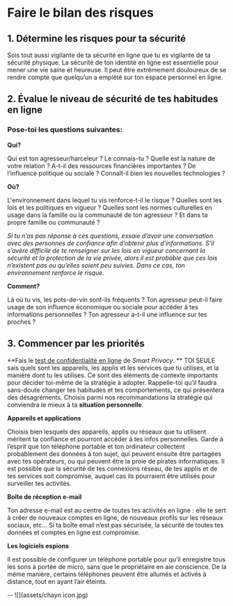 # Faire le bilan des risques

## 1. Détermine les risques pour ta sécurité

Sois tout aussi vigilante de ta sécurité en ligne que tu es vigilante de ta sécurité physique. La sécurité de ton identité en ligne est essentielle pour mener une vie saine et heureuse. Il peut être extrêmement douloureux de se rendre compte que quelqu’un a empiété sur ton espace personnel en ligne.



## 2. Évalue le niveau de sécurité de tes habitudes en ligne

### Pose-toi les questions suivantes:

**Qui?** 

Qui est ton agresseur/harceleur ? Le connais-tu ? Quelle est la nature de votre relation ? A-t-il des ressources financières importantes ? De l’influence politique ou sociale ? Connaît-il bien les nouvelles technologies ? 

**Où?**

L'environnement dans lequel tu vis renforce-t-il le risque ? Quelles sont les lois et les politiques en vigueur ? Quelles sont les normes culturelles en usage dans la famille ou la communauté de ton agresseur ? Et dans ta propre famille ou communauté ?

_Si tu n’as pas réponse à ces questions, essaie d’avoir une conversation avec des personnes de confiance afin d’obtenir plus d’informations. S’il s’avère difficile de te renseigner sur les lois en vigueur concernant la sécurité et la protection de la vie privée, alors il est probable que ces lois n’existent pas ou qu’elles soient peu suivies. Dans ce cas, ton environnement renforce le risque._


**Comment?**

Là où tu vis, les pots-de-vin sont-ils fréquents ? Ton agresseur peut-il faire usage de son influence économique ou sociale pour accéder à tes informations personnelles ? Ton agresseur a-t-il une influence sur tes proches ?




## 3. Commencer par les priorités

**Fais le  [test de confidentialité en ligne](http://smartprivacy.tumblr.com/privacynow) de _Smart Privacy_. 
**
TOI SEULE sais quels sont les appareils, les applis et les services que tu utilises, et la manière dont tu les utilises. Ce sont des éléments de contexte importants pour décider toi-même de la stratégie à adopter. Rappelle-toi qu’il faudra sans-doute changer tes habitudes et tes comportements, ce qui présentera des désagréments. Choisis parmi nos recommandations la stratégie qui conviendra le mieux à ta **situation personnelle**. 

**Appareils et applications**


Choisis bien lesquels des appareils, applis ou réseaux que tu utilisent méritent ta confiance et pourront accéder à tes infos personnelles. Garde à l’esprit que ton téléphone portable et ton ordinateur collectent probablement des données à ton sujet, qui peuvent ensuite être partagées avec tes opérateurs, ou qui peuvent être la proie de pirates informatiques. 
Il est possible que la sécurité de tes connexions réseau, de tes applis et de tes services soit compromise, auquel cas ils pourraient être utilisés pour surveiller tes activités. 

**Boîte de réception e-mail**

Ton adresse e-mail est au centre de toutes tes activités en ligne : elle te sert à créer de nouveaux comptes en ligne, de nouveaux profils sur les réseaux sociaux, etc… Si ta boîte email n’est pas sécurisée, la sécurité de toutes tes données et comptes en ligne est compromise.  


**Les logiciels espions**

Il est possible de configurer un téléphone portable pour qu’il enregistre tous les sons à portée de micro, sans que le propriétaire en aie conscience. De la même manière, certains téléphones peuvent être allumés et activés à distance, tout en ayant l’air éteints. 

--
![](assets/chayn icon.jpg)